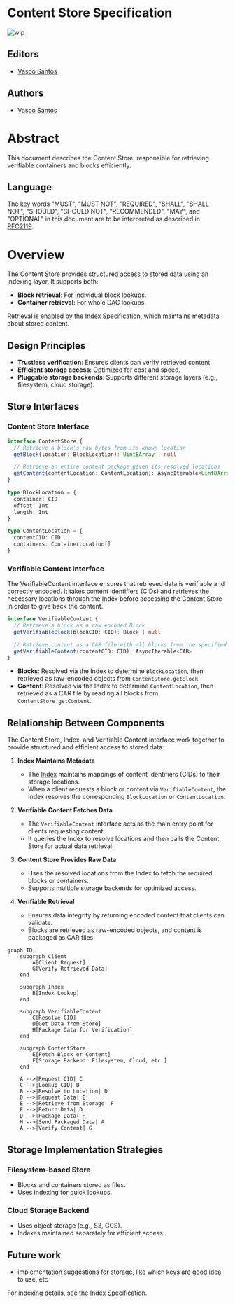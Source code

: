 # Content Store Specification

![wip](https://img.shields.io/badge/status-wip-orange.svg?style=flat-square)

## Editors

- [Vasco Santos](https://github.com/vasco-santos)

## Authors

- [Vasco Santos](https://github.com/vasco-santos)

# Abstract

This document describes the Content Store, responsible for retrieving verifiable containers and blocks efficiently.

## Language

The key words "MUST", "MUST NOT", "REQUIRED", "SHALL", "SHALL NOT", "SHOULD", "SHOULD NOT", "RECOMMENDED", "MAY", and "OPTIONAL" in this document are to be interpreted as described in [RFC2119](https://datatracker.ietf.org/doc/html/rfc2119).

# Overview

The Content Store provides structured access to stored data using an indexing layer. It supports both:

- **Block retrieval**: For individual block lookups.
- **Container retrieval**: For whole DAG lookups.

Retrieval is enabled by the [Index Specification](./index.md), which maintains metadata about stored content.

## Design Principles

- **Trustless verification**: Ensures clients can verify retrieved content.
- **Efficient storage access**: Optimized for cost and speed.
- **Pluggable storage backends**: Supports different storage layers (e.g., filesystem, cloud storage).

## Store Interfaces

### Content Store Interface

```ts
interface ContentStore {
  // Retrieve a block's raw bytes from its known location
  getBlock(location: BlockLocation): Uint8Array | null

  // Retrieve an entire content package given its resolved locations
  getContent(contentLocation: ContentLocation): AsyncIterable<Uint8Array>
}

type BlockLocation = {
  container: CID
  offset: Int
  length: Int
}

type ContentLocation = {
  contentCID: CID
  containers: ContainerLocation[]
}
```

### Verifiable Content Interface

The VerifiableContent interface ensures that retrieved data is verifiable and correctly encoded. It takes content identifiers (CIDs) and retrieves the necessary locations through the Index before accessing the Content Store in order to give back the content.

```ts
interface VerifiableContent {
  // Retrieve a block as a raw encoded Block
  getVerifiableBlock(blockCID: CID): Block | null

  // Retrieve content as a CAR file with all blocks from the specified locations
  getVerifiableContent(contentCID: CID): AsyncIterable<CAR>
}
```

- **Blocks**: Resolved via the Index to determine `BlockLocation`, then retrieved as raw-encoded objects from `ContentStore.getBlock`.
- **Content**: Resolved via the Index to determine `ContentLocation`, then retrieved as a CAR file by reading all blocks from `ContentStore.getContent`.

## Relationship Between Components

The Content Store, Index, and Verifiable Content interface work together to provide structured and efficient access to stored data:

1. **Index Maintains Metadata**

   - The [Index](./index.md) maintains mappings of content identifiers (CIDs) to their storage locations.
   - When a client requests a block or content via `VerifiableContent`, the Index resolves the corresponding `BlockLocation` or `ContentLocation`.

2. **Verifiable Content Fetches Data**

   - The `VerifiableContent` interface acts as the main entry point for clients requesting content.
   - It queries the Index to resolve locations and then calls the Content Store for actual data retrieval.

3. **Content Store Provides Raw Data**

   - Uses the resolved locations from the Index to fetch the required blocks or containers.
   - Supports multiple storage backends for optimized access.

4. **Verifiable Retrieval**
   - Ensures data integrity by returning encoded content that clients can validate.
   - Blocks are retrieved as raw-encoded objects, and content is packaged as CAR files.

```mermaid
graph TD;
    subgraph Client
        A[Client Request]
        G[Verify Retrieved Data]
    end

    subgraph Index
        B[Index Lookup]
    end

    subgraph VerifiableContent
        C[Resolve CID]
        D[Get Data from Store]
        H[Package Data for Verification]
    end

    subgraph ContentStore
        E[Fetch Block or Content]
        F[Storage Backend: Filesystem, Cloud, etc.]
    end

    A -->|Request CID| C
    C -->|Lookup CID| B
    B -->|Resolve to Location| D
    D -->|Request Data| E
    E -->|Retrieve from Storage| F
    E -->|Return Data| D
    D -->|Package Data| H
    H -->|Send Packaged Data| A
    A -->|Verify Content| G
```

## Storage Implementation Strategies

### Filesystem-based Store

- Blocks and containers stored as files.
- Uses indexing for quick lookups.

### Cloud Storage Backend

- Uses object storage (e.g., S3, GCS).
- Indexes maintained separately for efficient access.

## Future work

- implementation suggestions for storage, like which keys are good idea to use, etc

For indexing details, see the [Index Specification](./index.md).
